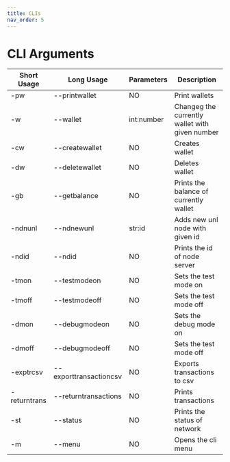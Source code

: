 ```yaml
---
title: CLIs
nav_order: 5
---
```


# CLI Arguments

| Short Usage  | Long Usage             | Parameters | Description                                    |
| ------------ | ---------------------- | ---------- | ---------------------------------------------- |
| -pw          | --printwallet          | NO         | Print wallets                                  |
| -w           | --wallet               | int:number | Changeg the currently wallet with given number |
| -cw          | --createwallet         | NO         | Creates wallet                                 |
| -dw          | --deletewallet         | NO         | Deletes wallet                                 |
| -gb          | --getbalance           | NO         | Prints the balance of currently wallet         |
| -ndnunl      | --ndnewunl             | str:id     | Adds new unl node with given id                |
| -ndid        | --ndid                 | NO         | Prints the id of node server                   |
| -tmon        | --testmodeon           | NO         | Sets the test mode on                          |
| -tmoff       | --testmodeoff          | NO         | Sets the test mode off                         |
| -dmon        | --debugmodeon          | NO         | Sets the debug mode on                         |
| -dmoff       | --debugmodeoff         | NO         | Sets the test mode off                         |
| -exptrcsv    | --exporttransactioncsv | NO         | Exports transactions to csv                    |
| -returntrans | --returntransactions   | NO         | Prints transactions                            |
| -st          | --status               | NO         | Prints the status of network                   |
| -m           | --menu                 | NO         | Opens the cli menu                             |
